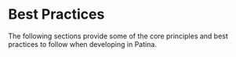 # Best Practices

The following sections provide some of the core principles and best practices to follow when
developing in Patina.
